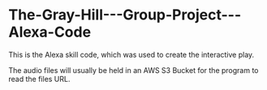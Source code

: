 # The-Gray-Hill---Group-Project---Alexa-Code
This is the Alexa skill code, which was used to create the interactive play. 

The audio files will usually be held in an AWS S3 Bucket for the program to read the files URL. 
